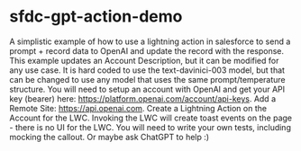 # sfdc-gpt-action-demo

A simplistic example of how to use a lightning action in salesforce to send a prompt + record data to OpenAI and update the record with the response.
This example updates an Account Description, but it can be modified for any use case. It is hard coded to use the text-davinici-003 model, but that can be changed to use any model that uses the same prompt/temperature structure.
You will need to setup an account with OpenAI and get your API key (bearer) here: https://platform.openai.com/account/api-keys.
Add a Remote Site: https://api.openai.com.
Create a Lightning Action on the Account for the LWC. 
Invoking the LWC will create toast events on the page - there is no UI for the LWC.
You will need to write your own tests, including mocking the callout. Or maybe ask ChatGPT to help :)
